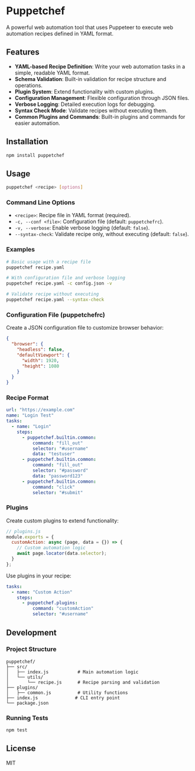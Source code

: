 # Puppetchef

A powerful web automation tool that uses Puppeteer to execute web automation recipes defined in YAML format.

## Features

- **YAML-based Recipe Definition**: Write your web automation tasks in a simple, readable YAML format.
- **Schema Validation**: Built-in validation for recipe structure and operations.
- **Plugin System**: Extend functionality with custom plugins.
- **Configuration Management**: Flexible configuration through JSON files.
- **Verbose Logging**: Detailed execution logs for debugging.
- **Syntax Check Mode**: Validate recipes without executing them.
- **Common Plugins and Commands**: Built-in plugins and commands for easier automation.

## Installation

```bash
npm install puppetchef
```

## Usage

```bash
puppetchef <recipe> [options]
```

### Command Line Options

- `<recipe>`: Recipe file in YAML format (required).
- `-c, --conf <file>`: Configuration file (default: `puppetchefrc`).
- `-v, --verbose`: Enable verbose logging (default: `false`).
- `--syntax-check`: Validate recipe only, without executing (default: `false`).

### Examples

```bash
# Basic usage with a recipe file
puppetchef recipe.yaml

# With configuration file and verbose logging
puppetchef recipe.yaml -c config.json -v

# Validate recipe without executing
puppetchef recipe.yaml --syntax-check
```

### Configuration File (puppetchefrc)

Create a JSON configuration file to customize browser behavior:

```json
{
  "browser": {
    "headless": false,
    "defaultViewport": {
      "width": 1920,
      "height": 1080
    }
  }
}
```

### Recipe Format

```yaml
url: "https://example.com"
name: "Login Test"
tasks:
  - name: "Login"
    steps:
      - puppetchef.builtin.common:
          command: "fill_out"
          selector: "#username"
          data: "testuser"
      - puppetchef.builtin.common:
          command: "fill_out"
          selector: "#password"
          data: "password123"
      - puppetchef.builtin.common:
          command: "click"
          selector: "#submit"
```

### Plugins

Create custom plugins to extend functionality:

```javascript
// plugins.js
module.exports = {
  customAction: async (page, data = {}) => {
    // Custom automation logic
    await page.locator(data.selector);
  }
};
```

Use plugins in your recipe:

```yaml
tasks:
  - name: "Custom Action"
    steps:
      - puppetchef.plugins:
          command: "customAction"
          selector: "#username"
```

## Development

### Project Structure

```
puppetchef/
├── src/
│   ├── index.js           # Main automation logic
│   └── utils/
│       └── recipe.js      # Recipe parsing and validation
├── plugins/
│   ├── common.js          # Utility functions
├── index.js              # CLI entry point
└── package.json
```

### Running Tests

```bash
npm test
```

## License

MIT
